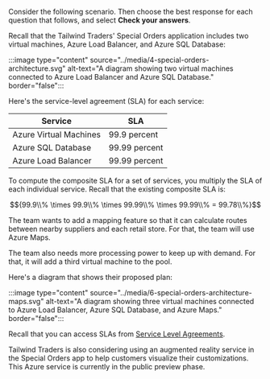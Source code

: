 Consider the following scenario. Then choose the best response for each question that follows, and select **Check your answers**.

Recall that the Tailwind Traders' Special Orders application includes two virtual machines, Azure Load Balancer, and Azure SQL Database:

:::image type="content" source="../media/4-special-orders-architecture.svg" alt-text="A diagram showing two virtual machines connected to Azure Load Balancer and Azure SQL Database." border="false":::

Here's the service-level agreement (SLA) for each service:

| Service | SLA |
| --- | --- |
| Azure Virtual Machines | 99.9 percent |
| Azure SQL Database | 99.99 percent |
| Azure Load Balancer | 99.99 percent |

To compute the composite SLA for a set of services, you multiply the SLA of each individual service. Recall that the existing composite SLA is:

$${99.9\\% \times 99.9\\% \times 99.99\\% \times 99.99\\% = 99.78\\%}$$

The team wants to add a mapping feature so that it can calculate routes between nearby suppliers and each retail store. For that, the team will use Azure Maps.

The team also needs more processing power to keep up with demand. For that, it will add a third virtual machine to the pool.

Here's a diagram that shows their proposed plan:

:::image type="content" source="../media/6-special-orders-architecture-maps.svg" alt-text="A diagram showing three virtual machines connected to Azure Load Balancer, Azure SQL Database, and Azure Maps." border="false":::

Recall that you can access SLAs from [Service Level Agreements](https://azure.microsoft.com/support/legal/sla/?azure-portal=true).

Tailwind Traders is also considering using an augmented reality service in the Special Orders app to help customers visualize their customizations. This Azure service is currently in the public preview phase.

